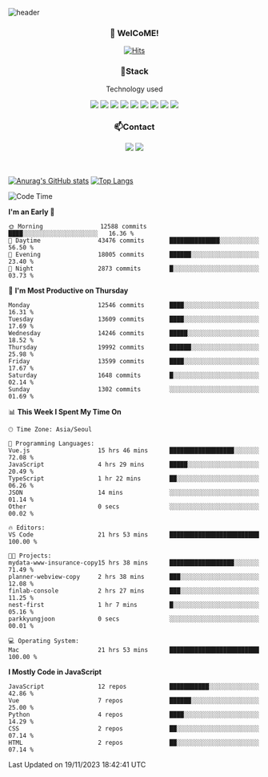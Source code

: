 ![header](https://capsule-render.vercel.app/api?type=waving&color=gradient&height=200&text=Kyungjoon&fontAlign=70&fontAlignY=40&animation=twinkling)

<h3 align="center">👋 WelCoME!</h3>

<div align=center>
  
[![Hits](https://hits.seeyoufarm.com/api/count/incr/badge.svg?url=https%3A%2F%2Fgithub.com%2Fuvula6921&count_bg=%2322BAC9&title_bg=%23827F7F&icon=iconify.svg&icon_color=%2325A27F&title=visits&edge_flat=false)](https://hits.seeyoufarm.com)
  
</div>
<h3 align="center">📌Stack</h3>
<p align="center">Technology used</p>
<div align="center"><img src="https://img.shields.io/badge/HTML5-E34F26?style=flat-square&logo=HTML5&logoColor=white"></img> <img src="https://img.shields.io/badge/CSS3-0A84FF?style=flat-square&logo=CSS3&logoColor=white"></img> <img src="https://img.shields.io/badge/JavaScript-FFCD11?style=flat-square&logo=JavaScript&logoColor=white"></img> <img src="https://img.shields.io/badge/React-00BCF6?style=flat-square&logo=React&logoColor=white"></img> <img src="https://img.shields.io/badge/jQuery-3655FF?style=flat-square&logo=jQuery&logoColor=white"></img> <img src="https://img.shields.io/badge/Ruby-E0115F?style=flat-square&logo=Ruby&logoColor=white"></img> <img src="https://img.shields.io/badge/Python-4B8BBE?style=flat-square&logo=Python&logoColor=white"></img> <img src="https://img.shields.io/badge/Vue-4FC08D?style=flat-square&logo=Vue.js&logoColor=white"></img> <img src="https://img.shields.io/badge/Nuxt-00DC82?style=flat-square&logo=Nuxt.js&logoColor=white"></img></div>

<h3 align="center">📫Contact</h3>
<div align="center"><a href="https://velog.io/@uvula6921/"><img src="https://img.shields.io/badge/Blog-20c997?style=flat-square&logo=V&logoColor=white"/></a> <a href="pkj6921@gmail.com"><img src="https://img.shields.io/badge/Gmail-EA4335?style=flat-square&logo=Gmail&logoColor=white"/></a></div>
<br>
<br>

[![Anurag's GitHub stats](https://github-readme-stats.vercel.app/api?username=uvula6921&hide=stars,issues&show_icons=true&count_private=true&theme=tokyonight)](https://github.com/anuraghazra/github-readme-stats)
[![Top Langs](https://github-readme-stats.vercel.app/api/top-langs/?username=uvula6921&hide=css,jupyter%20notebook,html&exclude_repo=uvula6921,uvula6921.github.io&layout=compact&langs_count=8)](https://github.com/anuraghazra/github-readme-stats)

<!--START_SECTION:waka-->
![Code Time](http://img.shields.io/badge/Code%20Time-1%2C909%20hrs%202%20mins-blue)

**I'm an Early 🐤** 

```text
🌞 Morning                12588 commits       ████░░░░░░░░░░░░░░░░░░░░░   16.36 % 
🌆 Daytime                43476 commits       ██████████████░░░░░░░░░░░   56.50 % 
🌃 Evening                18005 commits       ██████░░░░░░░░░░░░░░░░░░░   23.40 % 
🌙 Night                  2873 commits        █░░░░░░░░░░░░░░░░░░░░░░░░   03.73 % 
```
📅 **I'm Most Productive on Thursday** 

```text
Monday                   12546 commits       ████░░░░░░░░░░░░░░░░░░░░░   16.31 % 
Tuesday                  13609 commits       ████░░░░░░░░░░░░░░░░░░░░░   17.69 % 
Wednesday                14246 commits       █████░░░░░░░░░░░░░░░░░░░░   18.52 % 
Thursday                 19992 commits       ██████░░░░░░░░░░░░░░░░░░░   25.98 % 
Friday                   13599 commits       ████░░░░░░░░░░░░░░░░░░░░░   17.67 % 
Saturday                 1648 commits        █░░░░░░░░░░░░░░░░░░░░░░░░   02.14 % 
Sunday                   1302 commits        ░░░░░░░░░░░░░░░░░░░░░░░░░   01.69 % 
```


📊 **This Week I Spent My Time On** 

```text
🕑︎ Time Zone: Asia/Seoul

💬 Programming Languages: 
Vue.js                   15 hrs 46 mins      ██████████████████░░░░░░░   72.08 % 
JavaScript               4 hrs 29 mins       █████░░░░░░░░░░░░░░░░░░░░   20.49 % 
TypeScript               1 hr 22 mins        ██░░░░░░░░░░░░░░░░░░░░░░░   06.26 % 
JSON                     14 mins             ░░░░░░░░░░░░░░░░░░░░░░░░░   01.14 % 
Other                    0 secs              ░░░░░░░░░░░░░░░░░░░░░░░░░   00.02 % 

🔥 Editors: 
VS Code                  21 hrs 53 mins      █████████████████████████   100.00 % 

🐱‍💻 Projects: 
mydata-www-insurance-copy15 hrs 38 mins      ██████████████████░░░░░░░   71.49 % 
planner-webview-copy     2 hrs 38 mins       ███░░░░░░░░░░░░░░░░░░░░░░   12.08 % 
finlab-console           2 hrs 27 mins       ███░░░░░░░░░░░░░░░░░░░░░░   11.25 % 
nest-first               1 hr 7 mins         █░░░░░░░░░░░░░░░░░░░░░░░░   05.16 % 
parkkyungjoon            0 secs              ░░░░░░░░░░░░░░░░░░░░░░░░░   00.01 % 

💻 Operating System: 
Mac                      21 hrs 53 mins      █████████████████████████   100.00 % 
```

**I Mostly Code in JavaScript** 

```text
JavaScript               12 repos            ███████████░░░░░░░░░░░░░░   42.86 % 
Vue                      7 repos             ██████░░░░░░░░░░░░░░░░░░░   25.00 % 
Python                   4 repos             ████░░░░░░░░░░░░░░░░░░░░░   14.29 % 
CSS                      2 repos             ██░░░░░░░░░░░░░░░░░░░░░░░   07.14 % 
HTML                     2 repos             ██░░░░░░░░░░░░░░░░░░░░░░░   07.14 % 
```




 Last Updated on 19/11/2023 18:42:41 UTC
<!--END_SECTION:waka-->
